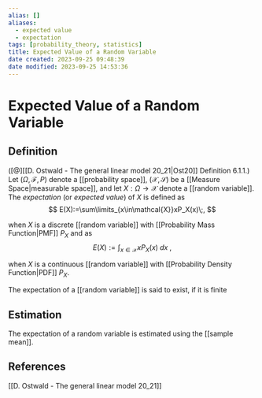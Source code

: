 ```yaml
---
alias: []
aliases:
  - expected value
  - expectation
tags: [probability_theory, statistics]
title: Expected Value of a Random Variable
date created: 2023-09-25 09:48:39
date modified: 2023-09-25 14:53:36
---
```


# Expected Value of a Random Variable

## Definition

([@][[D. Ostwald - The general linear model 20_21|Ost20]] Definition 6.1.1.) Let $(\Omega,\mathcal{F},P)$ denote a [[probability space]], $(\mathcal{X}, \mathcal{S})$ be a [[Measure Space|measurable space]], and let $X:\Omega\to\mathcal{X}$ denote a [[random variable]]. The _expectation_ (or _expected value_) of $X$ is defined as
$$
E(X):=\sum\limits_{x\in\mathcal{X}}xP_X(x)\;,
$$

when $X$ is a discrete [[random variable]] with [[Probability Mass Function|PMF]] $P_X$ and as
$$
E(X):=\int_{x\in\mathcal{X}}xP_X(x)\;dx\;,
$$

when $X$ is a continuous [[random variable]] with [[Probability Density Function|PDF]] $P_X$.

The expectation of a [[random variable]] is said to exist, if it is finite

## Estimation

The expectation of a random variable is estimated using the [[sample mean]].

## References

[[D. Ostwald - The general linear model 20_21]]